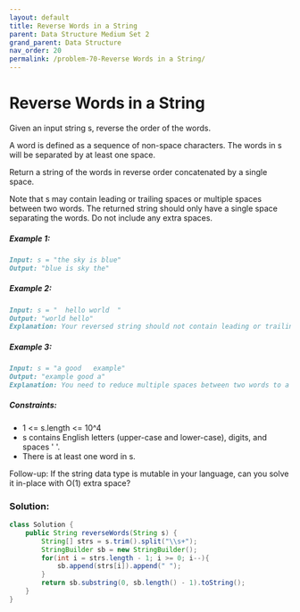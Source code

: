 ```yaml
---
layout: default
title: Reverse Words in a String
parent: Data Structure Medium Set 2
grand_parent: Data Structure
nav_order: 20
permalink: /problem-70-Reverse Words in a String/
---
```

# Reverse Words in a String
Given an input string s, reverse the order of the words.

A word is defined as a sequence of non-space characters. The words in s will be separated by at least one space.

Return a string of the words in reverse order concatenated by a single space.

Note that s may contain leading or trailing spaces or multiple spaces between two words. The returned string should only have a single space separating the words. Do not include any extra spaces.

##### Example 1:
```markdown
Input: s = "the sky is blue"
Output: "blue is sky the"
```
##### Example 2:
```markdown
Input: s = "  hello world  "
Output: "world hello"
Explanation: Your reversed string should not contain leading or trailing spaces.
```
##### Example 3:
```markdown
Input: s = "a good   example"
Output: "example good a"
Explanation: You need to reduce multiple spaces between two words to a single space in the reversed string.
```
##### Constraints:
* 1 <= s.length <= 10^4
* s contains English letters (upper-case and lower-case), digits, and spaces ' '.
* There is at least one word in s.

Follow-up: If the string data type is mutable in your language, can you solve it in-place with O(1) extra space?

### Solution:
```java
class Solution {
    public String reverseWords(String s) {
        String[] strs = s.trim().split("\\s+");
        StringBuilder sb = new StringBuilder();
        for(int i = strs.length - 1; i >= 0; i--){
            sb.append(strs[i]).append(" ");
        }
        return sb.substring(0, sb.length() - 1).toString();
    }
}
```